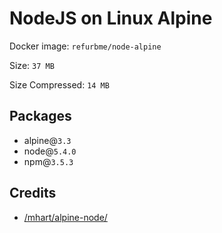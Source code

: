 # NodeJS on Linux Alpine

Docker image: `refurbme/node-alpine`

Size: `37 MB`

Size Compressed: `14 MB`

## Packages
 - alpine@`3.3`
 - node@`5.4.0`
 - npm@`3.5.3`

## Credits
 - [/mhart/alpine-node/](https://github.com/mhart/alpine-node/blob/master/Dockerfile)
